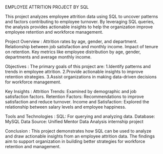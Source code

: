    EMPLOYEE ATTRITION PROJECT BY SQL
   
   
   This project analyzes employee attrition data using SQL to uncover patterns and factors contributing to employee turnover. 
By leveraging SQL queries, the analysis provides actionable insights to help the organization improve employee retention and workforce management.

Project Overview :
Attrition rates by age, gender, and department.
Relationship between job satisfaction and monthly income.
Impact of tenure on retention.
Key metrics like employee distribution by age, gender, departments and average monthly income.

Objectives :
The primary goals of this project are:
     1.Identify patterns and trends in employee attrition.
     2.Provide actionable insights to improve retention strategies.
     3.Assist organizations in making data-driven decisions for workforce management.
     
Key Insights :
Attrition Trends: Examined by demographic and job satisfaction factors.
Retention Factors: Recommendations to improve satisfaction and reduce turnover.
Income and Satisfaction: Explored the relationship between salary levels and employee happiness.

Tools and Technologies :
SQL: For querying and analyzing data.
Database: MySQL
Data Source: Unified Mentor Data Analysis internship project

Conclusion :
This project demonstrates how SQL can be used to analyze and draw actionable insights from an employee attrition data. The findings aim to support organization in building better strategies for workforce retention and management.


